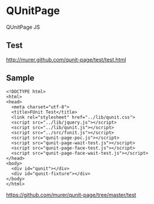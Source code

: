 # QUnitPage

QUnitPage JS

## Test

http://murer.github.com/qunit-page/test/test.html

## Sample

    <!DOCTYPE html>
    <html>
    <head>
      <meta charset="utf-8">
      <title>FUnit Test</title>
      <link rel="stylesheet" href="../lib/qunit.css">
      <script src="../lib/jquery.js"></script>
      <script src="../lib/qunit.js"></script>
      <script src="../src/funit.js"></script>
      <script src="qunit-page-poc.js"></script>
      <script src="qunit-page-wait-test.js"></script>
      <script src="qunit-page-face-test.js"></script>   
      <script src="qunit-page-face-wait-test.js"></script>
    </head>
    <body>
      <div id="qunit"></div>
      <div id="qunit-fixture"></div>
    </body>
    </html>

https://github.com/murer/qunit-page/tree/master/test

